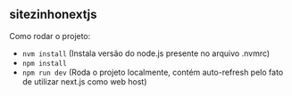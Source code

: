 ## sitezinhonextjs

Como rodar o projeto:

- ```nvm install``` (Instala versão do node.js presente no arquivo .nvmrc)
- ```npm install```
- ```npm run dev``` (Roda o projeto localmente, contém auto-refresh pelo fato de utilizar next.js como web host)
